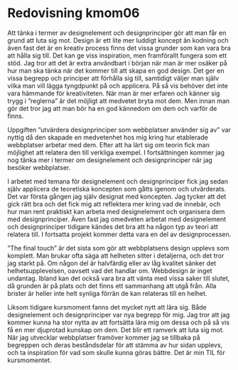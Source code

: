 ---
---
Redovisning kmom06
=========================
Att tänka i termer av designelement och designprinciper gör att man får en grund att luta sig mot. Design är ett lite mer luddigt koncept än kodning och även fast det är en kreativ process finns det vissa grunder som kan vara bra att hålla sig till. Det kan ge viss inspiration, men framförallt fungera som ett stöd. Jag tror att det är extra användbart i början när man är mer osäker på hur man ska tänka när det kommer till att skapa en god design. Det ger en vissa begrepp och principer att förhålla sig till, samtidigt väljer man själv vilka man vill lägga tyngdpunkt på och applicera. På så vis behöver det inte vara hämmande för kreativiteten. När man är mer erfaren och känner sig trygg i ”reglerna” är det möjligt att medvetet bryta mot dem. Men innan man gör det tror jag att man bör ha en god kännedom om dem och varför de finns.

Uppgiften ”utvärdera designprinciper som webbplatser använder sig av” var nyttig då den skapade en medvetenhet hos mig kring hur etablerade webbplatser arbetar med dem. Efter att ha lärt sig om teorin fick man möjlighet att relatera den till verkliga exempel. I fortsättningen kommer jag nog tänka mer i termer om designelement och designprinciper när jag besöker webbplatser.

I arbetet med temana för designelement och designprinciper fick jag sedan själv applicera de teoretiska koncepten som gåtts igenom och utvärderats. Det var första gången jag själv designat med koncepten. Jag tycker att det gick rätt bra och det fick mig att reflektera mer kring vad de innebär, och hur man rent praktiskt kan arbeta med designelement och organisera dem med designprinciper. Även fast jag omedveten arbetat med designelement och designprinciper tidigare kändes det bra att ha någon typ av teori att relatera till. I fortsatta projekt kommer detta vara en del av designprocessen.

”The final touch” är det sista som gör att webbplatsens design upplevs som komplett. Man brukar ofta säga att helheten sitter i detaljerna, och det tror jag starkt på. Om någon del är halvfärdig eller av låg kvalitet sänker det helhetsupplevelsen, oavsett vad det handlar om. Webbdesign är inget undantag. Ibland kan det också vara bra att vänta med vissa saker till slutet, då grunden är på plats och det finns ett sammanhang att utgå från. Alla brister är heller inte helt synliga förrän de kan relateras till en helhet.

Liksom tidigare kursmoment fanns det mycket nytt att lära sig. Både designelement och designprinciper var nya begrepp för mig. Jag tror att jag kommer kunna ha stor nytta av att fortsätta lära mig om dessa och på så vis få en mer djuprotad kunskap om dem. Det blir ett ramverk att luta sig mot. När jag utvecklar webbplatser framöver kommer jag se tillbaka på begreppen och deras beståndsdelar för att stämma av hur sidan upplevs, och ta inspiration för vad som skulle kunna göras bättre. Det är min TIL för kursmomentet.
